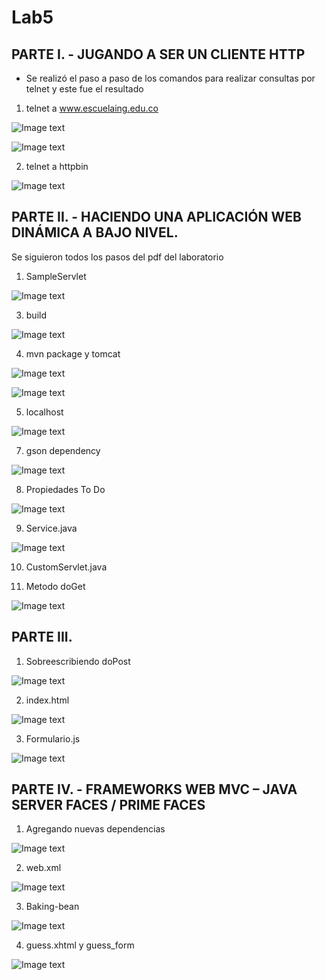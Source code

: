 # Lab5
## PARTE I. - JUGANDO A SER UN CLIENTE HTTP
- Se realizó el paso a paso de los comandos para realizar consultas por telnet y este fue el resultado

1. telnet a www.escuelaing.edu.co

![Image text](https://github.com/CamiloCastiblanco/Lab5/blob/master/img/telnet1.png)

![Image text](https://github.com/CamiloCastiblanco/Lab5/blob/master/img/telnet2.png)

2. telnet a httpbin

![Image text](https://github.com/CamiloCastiblanco/Lab5/blob/master/img/telnet3.png)

## PARTE II. - HACIENDO UNA APLICACIÓN WEB DINÁMICA A BAJO NIVEL.

Se siguieron todos los pasos del pdf del laboratorio 

1. SampleServlet

![Image text](https://github.com/CamiloCastiblanco/Lab5/blob/master/img/SampleServlet.png)

3. build

![Image text](https://github.com/CamiloCastiblanco/Lab5/blob/master/img/build.png)

4. mvn package y tomcat

![Image text](https://github.com/CamiloCastiblanco/Lab5/blob/master/img/mvn%20package.png)

![Image text](https://github.com/CamiloCastiblanco/Lab5/blob/master/img/mvn%20tomcat.png)

5. localhost

![Image text](https://github.com/CamiloCastiblanco/Lab5/blob/master/img/localhost1.png)

7. gson dependency

![Image text](https://github.com/CamiloCastiblanco/Lab5/blob/master/img/gson.png)

8. Propiedades To Do

![Image text](https://github.com/CamiloCastiblanco/Lab5/blob/master/img/Todo.png)

9. Service.java

![Image text](https://github.com/CamiloCastiblanco/Lab5/blob/master/img/Service.png)

10. CustomServlet.java

12. Metodo doGet

![Image text](https://github.com/CamiloCastiblanco/Lab5/blob/master/img/CustomServletGET.png)

## PARTE III.

1. Sobreescribiendo doPost

![Image text](https://github.com/CamiloCastiblanco/Lab5/blob/master/img/SobreescribiendoDoPost.png)

2. index.html

![Image text](https://github.com/CamiloCastiblanco/Lab5/blob/master/img/index_html.png)

3. Formulario.js

![Image text](https://github.com/CamiloCastiblanco/Lab5/blob/master/img/formulario_js.png)


## PARTE IV. - FRAMEWORKS WEB MVC – JAVA SERVER FACES / PRIME FACES


1. Agregando nuevas dependencias

![Image text](https://github.com/CamiloCastiblanco/Lab5/blob/master/img/Dependencies.png)

2. web.xml

![Image text](https://github.com/CamiloCastiblanco/Lab5/blob/master/img/web_xml.png)

3. Baking-bean

![Image text](https://github.com/CamiloCastiblanco/Lab5/blob/master/img/CalculatorBean.png)

4. guess.xhtml y guess_form

![Image text](https://github.com/CamiloCastiblanco/Lab5/blob/master/img/guess_xhtml.png)








